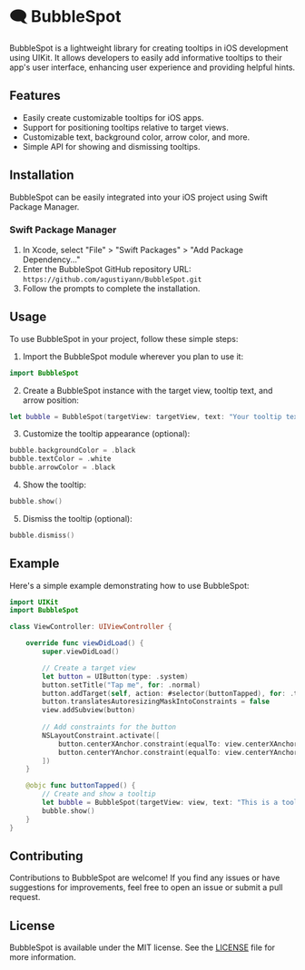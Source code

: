# 🗨️ BubbleSpot

BubbleSpot is a lightweight library for creating tooltips in iOS development using UIKit. It allows developers to easily add informative tooltips to their app's user interface, enhancing user experience and providing helpful hints.

## Features

- Easily create customizable tooltips for iOS apps.
- Support for positioning tooltips relative to target views.
- Customizable text, background color, arrow color, and more.
- Simple API for showing and dismissing tooltips.

## Installation

BubbleSpot can be easily integrated into your iOS project using Swift Package Manager.

### Swift Package Manager

1. In Xcode, select "File" > "Swift Packages" > "Add Package Dependency..."
2. Enter the BubbleSpot GitHub repository URL: `https://github.com/agustiyann/BubbleSpot.git`
3. Follow the prompts to complete the installation.

## Usage

To use BubbleSpot in your project, follow these simple steps:

1. Import the BubbleSpot module wherever you plan to use it:

```swift
import BubbleSpot
```

2. Create a BubbleSpot instance with the target view, tooltip text, and arrow position:

```swift
let bubble = BubbleSpot(targetView: targetView, text: "Your tooltip text here", arrowPosition: .top)
```

3. Customize the tooltip appearance (optional):

```swift
bubble.backgroundColor = .black
bubble.textColor = .white
bubble.arrowColor = .black
```

4. Show the tooltip:

```swift
bubble.show()
```

5. Dismiss the tooltip (optional):

```swift
bubble.dismiss()
```

## Example

Here's a simple example demonstrating how to use BubbleSpot:

```swift
import UIKit
import BubbleSpot

class ViewController: UIViewController {

    override func viewDidLoad() {
        super.viewDidLoad()

        // Create a target view
        let button = UIButton(type: .system)
        button.setTitle("Tap me", for: .normal)
        button.addTarget(self, action: #selector(buttonTapped), for: .touchUpInside)
        button.translatesAutoresizingMaskIntoConstraints = false
        view.addSubview(button)
        
        // Add constraints for the button
        NSLayoutConstraint.activate([
            button.centerXAnchor.constraint(equalTo: view.centerXAnchor),
            button.centerYAnchor.constraint(equalTo: view.centerYAnchor)
        ])
    }

    @objc func buttonTapped() {
        // Create and show a tooltip
        let bubble = BubbleSpot(targetView: view, text: "This is a tooltip", arrowPosition: .top)
        bubble.show()
    }
}
```

## Contributing

Contributions to BubbleSpot are welcome! If you find any issues or have suggestions for improvements, feel free to open an issue or submit a pull request.

## License

BubbleSpot is available under the MIT license. See the [LICENSE](LICENSE.md) file for more information.
